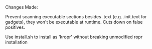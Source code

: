Changes Made:

Prevent scanning executable sections besides .text (e.g. .init.text for gadgets), they won't be executable at runtime. Cuts down on false positives.

Use install.sh to install as 'kropr' without breaking unmodified ropr installation
